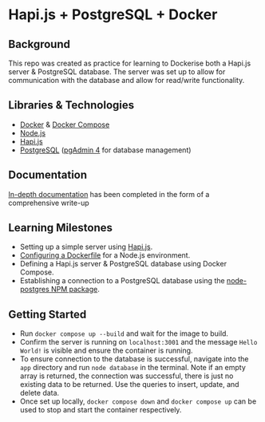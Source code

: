 # Hapi.js + PostgreSQL + Docker
## Background
This repo was created as practice for learning to Dockerise both a Hapi.js server & PostgreSQL database. The server was set up to allow for communication with the database and allow for read/write functionality.
## Libraries & Technologies
- [Docker](https://docs.docker.com/) & [Docker Compose](https://docs.docker.com/compose/)
- [Node.js](https://nodejs.org/en)
- [Hapi.js](https://hapi.dev/)
- [PostgreSQL](https://www.postgresql.org/) ([pgAdmin 4](https://www.pgadmin.org/) for database management)
## Documentation
[In-depth documentation](https://github.com/rtasalem/hapi-pg-docker/blob/DOCS.md) has been completed in the form of a comprehensive write-up
## Learning Milestones
- Setting up a simple server using [Hapi.js](https://hapi.dev/tutorials/gettingstarted/?lang=en_US).
- [Configuring a Dockerfile](https://www.docker.com/blog/getting-started-with-docker-using-node-jspart-i/) for a Node.js environment.
- Defining a Hapi.js server & PostgreSQL database using Docker Compose.
- Establishing a connection to a PostgreSQL database using the [node-postgres NPM package](https://www.npmjs.com/package/pg).
## Getting Started
- Run `docker compose up --build` and wait for the image to build.
- Confirm the server is running on `localhost:3001` and the message `Hello World!` is visible and ensure the container is running.
- To ensure connection to the database is successful, navigate into the `app` directory and run `node database` in the terminal. Note if an empty array is returned, the connection was successful, there is just no existing data to be returned. Use the queries to insert, update, and delete data.
- Once set up locally, `docker compose down` and `docker compose up` can be used to stop and start the container respectively.